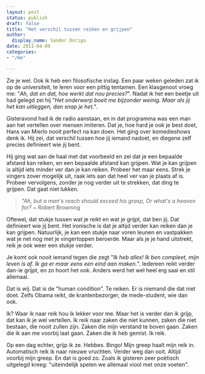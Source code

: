 ```yaml
---
layout: post
status: publish
draft: false
title: "Het verschil tussen reiken en grijpen"
author:
  display_name: Sander Dorigo
date: 2011-04-09
categories:
- "/me"

---
```


Zie je wel. Ook ik heb een filosofische inslag. Een paar weken geleden zat ik op de universiteit, te leren voor een pittig tentamen. Een klasgenoot vroeg me: "*Ah, dat en dat, hoe werkt dat nou precies?*". Nadat ik het een beetje uit had gelegd zei hij "*Het onderwerp boeit me bijzonder weinig. Maar als jij het kan uitleggen, dan snap je het.*".

<!--more-->

Gisteravond had ik de radio aanstaan, en in dat programma was een man aan het vertellen over mensen imiteren. Dat je, hoe hard je ook je best doet, Hans van Mierlo nooit perfect na kan doen. Het ging over komedieshows denk ik. Hij zei, dat verschil tussen hoe jij iemand nadoet, en diegene zelf precies definieert wie jij bent.

Hij ging wat aan de haal met dat voorbeeld en zei dat je een bepaalde afstand kan reiken, en een bepaalde afstand kan grijpen. Wat je kan grijpen is altijd iets minder ver dan je kan reiken. Probeer het maar eens. Strek je vingers zover mogelijk uit, raak iets aan dat heel ver van je plaats af is. Probeer vervolgens, zonder je nog verder uit te strekken, dat ding te grijpen. Dat gaat niet lukken.

> *"Ah, but a man's reach should exceed his grasp, Or what's a heaven for?* ~ Robert Browning

Oftewel, dat stukje tussen wat je reikt en wat je grijpt, dat ben jij. Dat definieert wie jij bent. Het ironische is dat je altijd verder kan reiken dan je kan grijpen. Natuurlijk, je kan een stukje naar voren leunen en vastpakken wat je net nog met je vingertoppen beroerde. Maar als je je hand uitstrekt, reik je ook weer een stukje verder.

Je komt ook nooit iemand tegen die zegt "*Ik heb alles! Ik ben compleet, mijn leven is af. Ik ga er maar eens een eind aan maken.*". Iedereen reikt verder dan-ie grijpt, en zo hoort het ook. Anders werd het wel heel erg saai en stil allemaal.

Dat is wij. Dat is de "human condition". Te reiken. Er is niemand die dat niet doet. Zelfs Obama reikt, de krantenbezorger, de mede-student, wie dan ook.

Ik? Waar ik naar reik hou ik lekker voor me. Maar het is verder dan ik grijp, dat kan ik je wel vertellen. Ik reik naar zaken die niet kunnen, zaken die niet bestaan, die nooit zullen zijn. Zaken die mijn verstand te boven gaan. Zaken die ik aan me voorbij laat gaan. Zaken die ik heb gemist. Ik reik.

Op een dag echter, grijp ik ze. Hebbes. Bingo! Mijn greep haalt mijn reik in. Automatisch reik ik naar nieuwe vruchten. Verder weg dan ooit. Altijd voorbij mijn greep. En dat is goed zo. Zoals ik gisteren zeer poëtisch uitgelegd kreeg: "uiteindelijk spelen we allemaal viool met onze voeten".
